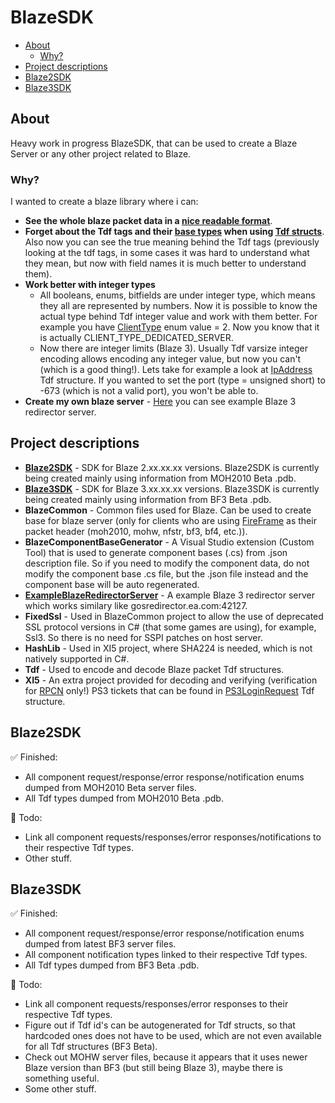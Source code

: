 BlazeSDK
========
* [About](#about)
  - [Why?](#why)
* [Project descriptions](#project-descriptions)
* [Blaze2SDK](#blaze2sdk)
* [Blaze3SDK](#blaze3sdk)

## About
Heavy work in progress BlazeSDK, that can be used to create a Blaze Server or any other project related to Blaze.
### Why?
I wanted to create a blaze library where i can:
  *  __See the whole blaze packet data in a [nice readable format](https://user-images.githubusercontent.com/76944477/229182210-f11edb3d-87b8-4f98-8a52-a08b36df6287.png)__.
  *  __Forget about the Tdf tags and their [base types](Tdf/TdfBaseType.cs) when using [Tdf structs](https://user-images.githubusercontent.com/76944477/229182379-994242b9-f9e3-4604-8c82-8b274dc3fe10.png)__. Also now you can see the true meaning behind the Tdf tags (previously looking at the tdf tags, in some cases it was hard to understand what they mean, but now with field names it is much better to understand them).
  *  __Work better with integer types__
      - All booleans, enums, bitfields are under integer type, which means they all are represented by numbers. Now it is possible to know the actual type behind Tdf integer value and work with them better. For example you have [ClientType](Blaze3SDK/Blaze/ClientType.cs) enum value = 2. Now you know that it is actually CLIENT_TYPE_DEDICATED_SERVER.
      - Now there are integer limits (Blaze 3). Usually Tdf varsize integer encoding allows encoding any integer value, but now you can't (which is a good thing!). Lets take for example a look at [IpAddress](Blaze3SDK/Blaze/IpAddress.cs) Tdf structure. If you wanted to set the port (type = unsigned short) to -673 (which is not a valid port), you won't be able to.
  * __Create my own blaze server__ - [Here](ExampleBlazeRedirectorServer/Program.cs) you can see example Blaze 3 redirector server.

## Project descriptions
  * __[Blaze2SDK](#blaze2sdk)__ - SDK for Blaze 2.xx.xx.xx versions. Blaze2SDK is currently being created mainly using information from MOH2010 Beta .pdb.
  * __[Blaze3SDK](#blaze3sdk)__ - SDK for Blaze 3.xx.xx.xx versions. Blaze3SDK is currently being created mainly using information from BF3 Beta .pdb.
  * __BlazeCommon__ - Common files used for Blaze. Can be used to create base for blaze server (only for clients who are using [FireFrame](BlazeCommon/FireFrame.cs) as their packet header (moh2010, mohw, nfstr, bf3, bf4, etc.)).
  * __BlazeComponentBaseGenerator__ - A Visual Studio extension (Custom Tool) that is used to generate component bases (.cs) from .json description file. So if you need to modify the component data, do not modify the component base .cs file, but the .json file instead and the component base will be auto regenerated.
  * __[ExampleBlazeRedirectorServer](ExampleBlazeRedirectorServer/Program.cs)__ - A example Blaze 3 redirector server which works similary like gosredirector.ea.com:42127.
  * __FixedSsl__ - Used in BlazeCommon project to allow the use of deprecated SSL protocol versions in C# (that some games are using), for example, Ssl3. So there is no need for SSPI patches on host server.
  * __HashLib__ - Used in XI5 project, where SHA224 is needed, which is not natively supported in C#.
  * __Tdf__ - Used to encode and decode Blaze packet Tdf structures.
  * __XI5__ - An extra project provided for decoding and verifying (verification for [RPCN](https://github.com/RipleyTom/rpcn) only!) PS3 tickets that can be found in [PS3LoginRequest](Blaze3SDK/Blaze/Authentication/PS3LoginRequest.cs) Tdf structure.


## Blaze2SDK
:white_check_mark: Finished:
  * All component request/response/error response/notification enums dumped from MOH2010 Beta server files. 
  * All Tdf types dumped from MOH2010 Beta .pdb.

:wrench: Todo:
  * Link all component requests/responses/error responses/notifications to their respective Tdf types.
  * Other stuff.

## Blaze3SDK
:white_check_mark: Finished:
  * All component request/response/error response/notification enums dumped from latest BF3 server files.
  * All component notification types linked to their respective Tdf types.
  * All Tdf types dumped from BF3 Beta .pdb.

:wrench: Todo:
  * Link all component requests/responses/error responses to their respective Tdf types.
  * Figure out if Tdf id's can be autogenerated for Tdf structs, so that hardcoded ones does not have to be used, which are not even available for all Tdf structures (BF3 Beta).
  * Check out MOHW server files, because it appears that it uses newer Blaze version than BF3 (but still being Blaze 3), maybe there is something useful.
  * Some other stuff.
